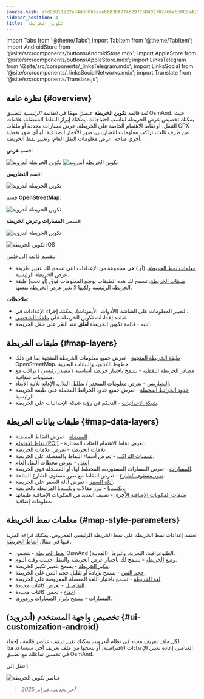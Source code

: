 ```yaml
---
source-hash: afd8d811e22a04d300b6aceb6838f774b297758d02f07d66e5b085e41519527d
sidebar_position: 4
title:  تكوين الخريطة
---
```

import Tabs from '@theme/Tabs';
import TabItem from '@theme/TabItem';
import AndroidStore from '@site/src/components/buttons/AndroidStore.mdx';
import AppleStore from '@site/src/components/buttons/AppleStore.mdx';
import LinksTelegram from '@site/src/components/_linksTelegram.mdx';
import LinksSocial from '@site/src/components/_linksSocialNetworks.mdx';
import Translate from '@site/src/components/Translate.js';



## نظرة عامة {#overview}

تُعد قائمة **تكوين الخريطة** عنصرًا مهمًا في *القائمة الرئيسية* لتطبيق OsmAnd، حيث يمكنك تخصيص عرض الخريطة ليناسب احتياجاتك. يمكنك إبراز النقاط المفضلة، علامات التنقل، أو نقاط الاهتمام الخاصة على الخريطة، عرض مسارات محددة أو ملفات GPX من طرف ثالث، تراكب معلومات التضاريس، صور الأقمار الصناعية، أو أي صور نقطية أخرى متاحة، عرض معلومات النقل العام، وتغيير نمط الخريطة.

<Tabs groupId="operating-systems" queryString="current-os">

<TabItem value="android" label="أندرويد">

قسم **عرض**:

![تكوين الخريطة أندرويد](@site/static/img/map/configure_map_show1_andr.png) ![تكوين الخريطة أندرويد](@site/static/img/map/configure_map_show2_andr.png)

قسم **التضاريس**:

![تكوين الخريطة أندرويد](@site/static/img/map/configure_map_topography_andr.png)

قسم **OpenStreetMap**:

![تكوين الخريطة أندرويد](@site/static/img/map/configure_map_osm_andr.png)

قسمي **المسارات وعرض الخريطة**:

![تكوين الخريطة أندرويد](@site/static/img/map/configure_map_routes&Map_rendering_andr.png)

</TabItem>

<TabItem value="ios" label="iOS">

![تكوين الخريطة iOS](@site/static/img/map/configure-map-ios.png)

</TabItem>

</Tabs>


تنقسم قائمة **<Translate android="true" ids="configure_map"/>** إلى فئتين:

- [معلمات نمط الخريطة](#map-style-parameters). **<Translate android="true" ids="map_widget_map_rendering"/>** (أو **<Translate ios="true" ids="map_widget_renderer"/>**) هي مجموعة من الإعدادات التي تسمح لك بتغيير طريقة عرض الخريطة الرئيسية.
- [طبقات الخريطة](#map-layers). تسمح لك هذه الطبقات بوضع المعلومات فوق (أو تحت) طبقة الخريطة الرئيسية ولكنها لا تغير عرض الخريطة نفسها.

**ملاحظات:**

- لتغيير المعلومات على الشاشة (الأدوات، الأيقونات)، يمكنك إجراء الإعدادات في [<Translate android="true" ids="layer_map_appearance"/>](../widgets/index.md).
- تعتمد إعدادات تكوين الخريطة على [ملفك الشخصي](../personal/profiles.md).
- انتبه - قائمة تكوين الخريطة **تُغلق** عند النقر على حقل الخريطة.

## طبقات الخريطة {#map-layers}

- [طبقة الخريطة المتجهة](../map/vector-maps.md) - تعرض جميع معلومات الخريطة المتجهة بما في ذلك OpenStreetMap، خطوط الكنتور، والبيانات البحرية.
- [مصادر الخريطة النقطية](../map/raster-maps.md#select-raster-maps) - تسمح باختيار خريطة أساسية / مصدر رئيسي / تراكب مع مستويات شفافية.
- [التضاريس](../plugins/topography.md#hillshade-slope-and-altitude-layers) - تعرض معلومات المنحدر / تظليل التلال، الإغاثة ثلاثية الأبعاد.
- [حدود الخرائط المحملة](../map/vector-maps.md#show-borders) - تعرض جميع حدود الخرائط المحملة على طبقة الخريطة الرئيسية.
- [شبكة الإحداثيات](../map/vector-maps.md#coordinates-grid) - التحكم في رؤية شبكة الإحداثيات على الخريطة.

## طبقات بيانات الخريطة {#map-data-layers}

- [المفضلة](../map/point-layers-on-map.md) - تعرض النقاط المفضلة.
- [نقاط الاهتمام (POI)](../map/point-layers-on-map.md) - تعرض نقاط الاهتمام للفئات المختارة.
- [علامات الخريطة](../map/point-layers-on-map.md) - تعرض علامات الخريطة.
- [تسميات التراكب](../map/point-layers-on-map.md) - تعرض أسماء النقاط والمفضلة على الخريطة.
- [النقل](../map/vector-maps.md#transport) - تعرض محطات النقل العام.
- [المسارات](../map/tracks/index.md) - تعرض المسارات المستوردة، المخطط لها، أو المسجلة فوق الخريطة.
- [صور مستوى الشارع](../plugins/mapillary.md#map-layer) - تعرض النقاط مع صور مستوى الشارع المتاحة.
- [أدلة السفر](../plan-route/travel-guides.md) - تعرض أدلة السفر على الخريطة.
- [ويكيبيديا](../plugins/wikipedia.md) - تبرز مقالات ويكيبيديا المرتبطة بالخريطة.
- [طبقات المكونات الإضافية الأخرى](../plugins/index.md#configure-plugin) - تضيف العديد من المكونات الإضافية طبقاتها بمعلومات إضافية.

## معلمات نمط الخريطة {#map-style-parameters}

تعتمد إعدادات نمط الخريطة على نمط الخريطة الرئيسي المعروض. يمكنك قراءة المزيد عنها في مقال [أنماط الخريطة](../map/vector-maps).

- [نمط الخريطة](../map/vector-maps.md#default-map-styles) - يتضمن OsmAnd (المدينة)، الطبوغرافية، البحرية، وغيرها.
- [وضع الخريطة](../map/vector-maps.md#map-mode) - يسمح لك باختيار عرض الخريطة والتنقل حسب وقت اليوم.
- [مكبر الخريطة](../map/vector-maps.md#map-magnifier) - يسمح بتغيير تكبير الخريطة.
- [حجم النص](../map/vector-maps.md#text-size) - يسمح بزيادة أو تقليل حجم النص على الخريطة.
- [لغة الخريطة](../map/vector-maps.md#map-language) - تسمح باختيار اللغة المفضلة المعروضة على الخريطة.
- [التفاصيل](../map/vector-maps.md#details) - تعرض كائنات محددة.
- [إخفاء](../map/vector-maps.md#hide) - تخفي كائنات محددة.
- [المسارات](../map/vector-maps.md#routes) - تسمح بإبراز المسارات ورموزها.

## تخصيص واجهة المستخدم (أندرويد) {#ui-customization-android}

لكل ملف تعريف محدد في نظام أندرويد، يمكنك تغيير ترتيب عناصر قائمة <Translate android="true" ids="configure_map"/>، إخفاء العناصر، إعادة تعيين الإعدادات الافتراضية، أو نسخها من ملف تعريف آخر. سيساعد هذا في تحسين تفاعلك مع تطبيق OsmAnd.

انتقل إلى: *<Translate android="true" ids="shared_string_menu,configure_profile,ui_customization,configure_map"/>*

![عناصر تكوين الخريطة](@site/static/img/settings/configure-screen-ui-customization.png)


> *آخر تحديث: فبراير 2025*